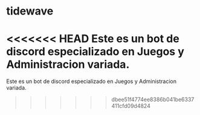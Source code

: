 # tidewave
<<<<<<< HEAD
Este es un bot de discord especializado en Juegos y Administracion variada.
=======
Este es un bot de discord especializado en Juegos y Administracion variada.
>>>>>>> dbee51f4774ee8386b041be6337411cfd09d4824
